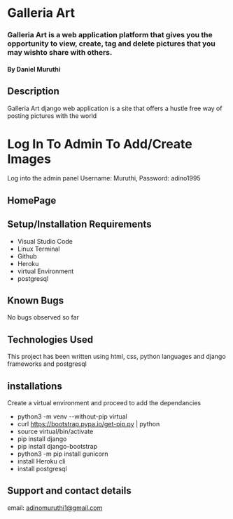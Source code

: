 # Galleria Art

### Galleria Art is a web application platform that gives you the opportunity to view, create, tag and delete pictures that you may wishto share with others.

#### By **Daniel Muruthi**

## Description

Galleria Art django web application is a site that offers a hustle free way of posting pictures with the world 

# Log In To Admin To Add/Create Images 
Log into the admin panel
Username: Muruthi, 
Password: adino1995

## HomePage




## Setup/Installation Requirements

- Visual Studio Code
- Linux Terminal
- Github
- Heroku
- virtual Environment
- postgresql

## Known Bugs

No bugs observed so far





## Technologies Used

This project has been written using html, css, python languages and django frameworks and postgresql

## installations

Create a virtual environment and proceed to add the dependancies

- python3 -m venv --without-pip virtual
- curl https://bootstrap.pypa.io/get-pip.py | python
- source virtual/bin/activate
- pip install django
- pip install django-bootstrap
- python3 -m  pip install gunicorn
- install Heroku cli
- install postgresql


## Support and contact details

email: adinomuruthi1@gmail.com

